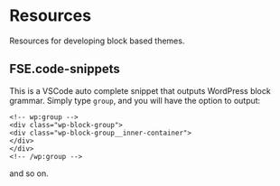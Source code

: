 # Resources

Resources for developing block based themes.

## FSE.code-snippets

This is a VSCode auto complete snippet that outputs WordPress block grammar.
Simply type `group`, and you will have the option to output:
```
<!-- wp:group -->
<div class="wp-block-group">
<div class="wp-block-group__inner-container">
</div>
</div>
<!-- /wp:group -->
```
and so on.


